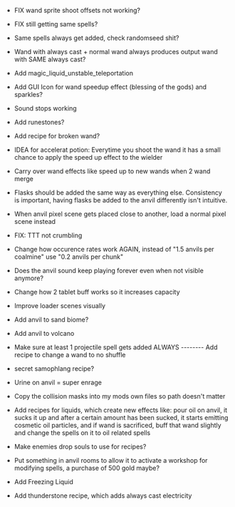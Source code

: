 - FIX wand sprite shoot offsets not working?
- FIX still getting same spells?
- Same spells always get added, check randomseed shit?
- Wand with always cast + normal wand always produces output wand with SAME always cast?

- Add magic_liquid_unstable_teleportation
- Add GUI Icon for wand speedup effect (blessing of the gods) and sparkles?

- Sound stops working
- Add runestones?
- Add recipe for broken wand?

- IDEA for accelerat potion: Everytime you shoot the wand it has a small chance to apply the speed up effect to the wielder
- Carry over wand effects like speed up to new wands when 2 wand merge
- Flasks should be added the same way as everything else. Consistency is important, having flasks be added to the anvil differently isn't intuitive.

- When anvil pixel scene gets placed close to another, load a normal pixel scene instead
- FIX: TTT not crumbling
- Change how occurence rates work AGAIN, instead of "1.5 anvils per coalmine" use "0.2 anvils per chunk"
- Does the anvil sound keep playing forever even when not visible anymore?
- Change how 2 tablet buff works so it increases capacity
- Improve loader scenes visually
- Add anvil to sand biome?
- Add anvil to volcano
- Make sure at least 1 projectile spell gets added ALWAYS
-------- Add recipe to change a wand to no shuffle
- secret samophlang recipe?
- Urine on anvil = super enrage
- Copy the collision masks into my mods own files so path doesn't matter
- Add recipes for liquids, which create new effects like: pour oil on anvil, it sucks it up and after a certain amount has been sucked, it starts emitting cosmetic oil particles, and if wand is sacrificed, buff that wand slightly and change the spells on it to oil related spells
- Make enemies drop souls to use for recipes?
- Put something in anvil rooms to allow it to activate a workshop for modifying spells, a purchase of 500 gold maybe?
- Add Freezing Liquid
- Add thunderstone recipe, which adds always cast electricity
